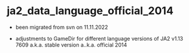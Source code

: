 # ja2_data_language_official_2014

- been migrated from svn on 11.11.2022

- adjustments to GameDir for different language versions of JA2 v1.13 7609 a.k.a. stable version a..k.a. official 2014

